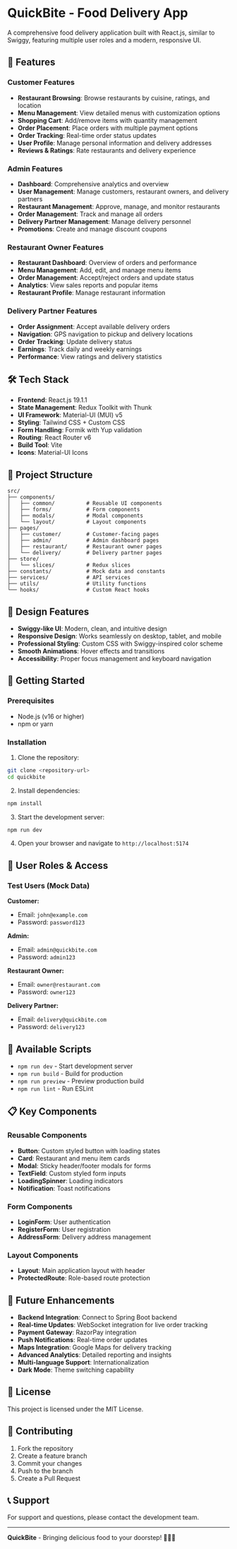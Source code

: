 # QuickBite - Food Delivery App

A comprehensive food delivery application built with React.js, similar to Swiggy, featuring multiple user roles and a modern, responsive UI.

## 🚀 Features

### Customer Features
- **Restaurant Browsing**: Browse restaurants by cuisine, ratings, and location
- **Menu Management**: View detailed menus with customization options
- **Shopping Cart**: Add/remove items with quantity management
- **Order Placement**: Place orders with multiple payment options
- **Order Tracking**: Real-time order status updates
- **User Profile**: Manage personal information and delivery addresses
- **Reviews & Ratings**: Rate restaurants and delivery experience

### Admin Features
- **Dashboard**: Comprehensive analytics and overview
- **User Management**: Manage customers, restaurant owners, and delivery partners
- **Restaurant Management**: Approve, manage, and monitor restaurants
- **Order Management**: Track and manage all orders
- **Delivery Partner Management**: Manage delivery personnel
- **Promotions**: Create and manage discount coupons

### Restaurant Owner Features
- **Restaurant Dashboard**: Overview of orders and performance
- **Menu Management**: Add, edit, and manage menu items
- **Order Management**: Accept/reject orders and update status
- **Analytics**: View sales reports and popular items
- **Restaurant Profile**: Manage restaurant information

### Delivery Partner Features
- **Order Assignment**: Accept available delivery orders
- **Navigation**: GPS navigation to pickup and delivery locations
- **Order Tracking**: Update delivery status
- **Earnings**: Track daily and weekly earnings
- **Performance**: View ratings and delivery statistics

## 🛠️ Tech Stack

- **Frontend**: React.js 19.1.1
- **State Management**: Redux Toolkit with Thunk
- **UI Framework**: Material-UI (MUI) v5
- **Styling**: Tailwind CSS + Custom CSS
- **Form Handling**: Formik with Yup validation
- **Routing**: React Router v6
- **Build Tool**: Vite
- **Icons**: Material-UI Icons

## 📁 Project Structure

```
src/
├── components/
│   ├── common/          # Reusable UI components
│   ├── forms/           # Form components
│   ├── modals/          # Modal components
│   └── layout/          # Layout components
├── pages/
│   ├── customer/        # Customer-facing pages
│   ├── admin/           # Admin dashboard pages
│   ├── restaurant/      # Restaurant owner pages
│   └── delivery/        # Delivery partner pages
├── store/
│   └── slices/          # Redux slices
├── constants/           # Mock data and constants
├── services/            # API services
├── utils/               # Utility functions
└── hooks/               # Custom React hooks
```

## 🎨 Design Features

- **Swiggy-like UI**: Modern, clean, and intuitive design
- **Responsive Design**: Works seamlessly on desktop, tablet, and mobile
- **Professional Styling**: Custom CSS with Swiggy-inspired color scheme
- **Smooth Animations**: Hover effects and transitions
- **Accessibility**: Proper focus management and keyboard navigation

## 🚀 Getting Started

### Prerequisites
- Node.js (v16 or higher)
- npm or yarn

### Installation

1. Clone the repository:
```bash
git clone <repository-url>
cd quickbite
```

2. Install dependencies:
```bash
npm install
```

3. Start the development server:
```bash
npm run dev
```

4. Open your browser and navigate to `http://localhost:5174`

## 📱 User Roles & Access

### Test Users (Mock Data)

**Customer:**
- Email: `john@example.com`
- Password: `password123`

**Admin:**
- Email: `admin@quickbite.com`
- Password: `admin123`

**Restaurant Owner:**
- Email: `owner@restaurant.com`
- Password: `owner123`

**Delivery Partner:**
- Email: `delivery@quickbite.com`
- Password: `delivery123`

## 🔧 Available Scripts

- `npm run dev` - Start development server
- `npm run build` - Build for production
- `npm run preview` - Preview production build
- `npm run lint` - Run ESLint

## 📋 Key Components

### Reusable Components
- **Button**: Custom styled button with loading states
- **Card**: Restaurant and menu item cards
- **Modal**: Sticky header/footer modals for forms
- **TextField**: Custom styled form inputs
- **LoadingSpinner**: Loading indicators
- **Notification**: Toast notifications

### Form Components
- **LoginForm**: User authentication
- **RegisterForm**: User registration
- **AddressForm**: Delivery address management

### Layout Components
- **Layout**: Main application layout with header
- **ProtectedRoute**: Role-based route protection

## 🎯 Future Enhancements

- **Backend Integration**: Connect to Spring Boot backend
- **Real-time Updates**: WebSocket integration for live order tracking
- **Payment Gateway**: RazorPay integration
- **Push Notifications**: Real-time order updates
- **Maps Integration**: Google Maps for delivery tracking
- **Advanced Analytics**: Detailed reporting and insights
- **Multi-language Support**: Internationalization
- **Dark Mode**: Theme switching capability

## 📄 License

This project is licensed under the MIT License.

## 🤝 Contributing

1. Fork the repository
2. Create a feature branch
3. Commit your changes
4. Push to the branch
5. Create a Pull Request

## 📞 Support

For support and questions, please contact the development team.

---

**QuickBite** - Bringing delicious food to your doorstep! 🍕🍔🍜
